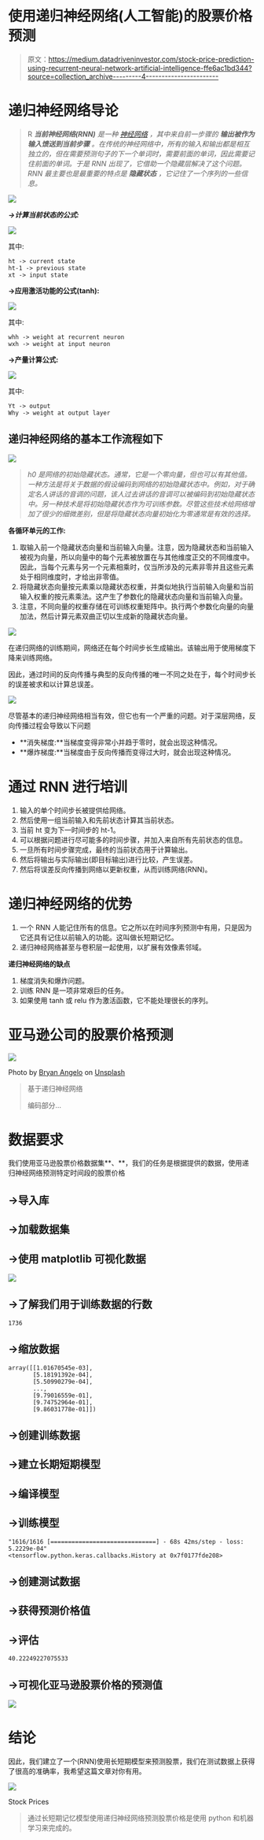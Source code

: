 # 使用递归神经网络(人工智能)的股票价格预测

> 原文：<https://medium.datadriveninvestor.com/stock-price-prediction-using-recurrent-neural-network-artificial-intelligence-ffe6ac1bd344?source=collection_archive---------4----------------------->

# 递归神经网络导论

> R ***当前神经网络(RNN)*** *是一种* [*神经网络*](https://www.geeksforgeeks.org/tag/neural-network/) *，其中来自前一步骤的* ***输出被作为输入馈送到当前步骤*** *。在传统的神经网络中，所有的输入和输出都是相互独立的，但在需要预测句子的下一个单词时，需要前面的单词，因此需要记住前面的单词。于是 RNN 出现了，它借助一个隐藏层解决了这个问题。RNN 最主要也是最重要的特点是* ***隐藏状态*** *，它记住了一个序列的一些信息。*

![](img/32855fc38f81c857ddc4008f9d915413.png)

***→计算当前状态的公式:***

![](img/9a532b6b4729c0baec905551ba4cbac6.png)

其中:

```
ht -> current state
ht-1 -> previous state
xt -> input state
```

**→应用激活功能的公式(tanh):**

![](img/bae7de57b325f202bcc969e1102c7abd.png)

其中:

```
whh -> weight at recurrent neuron
wxh -> weight at input neuron
```

**→产量计算公式:**

![](img/d78134504025f964a3e25d34655a1b78.png)

其中:

```
Yt -> output
Why -> weight at output layer
```

## 递归神经网络的基本工作流程如下

![](img/26bf45120c2bec068a87a713f8a8b8ac.png)

> *h0 是网络的初始隐藏状态。通常，它是一个零向量，但也可以有其他值。一种方法是将关于数据的假设编码到网络的初始隐藏状态中。例如，对于确定名人讲话的音调的问题，该人过去讲话的音调可以被编码到初始隐藏状态中。另一种技术是将初始隐藏状态作为可训练参数。尽管这些技术给网络增加了很少的细微差别，但是将隐藏状态向量初始化为零通常是有效的选择。*

**各循环单元的工作:**

1.  取输入前一个隐藏状态向量和当前输入向量。注意，因为隐藏状态和当前输入被视为向量，所以向量中的每个元素被放置在与其他维度正交的不同维度中。因此，当每个元素与另一个元素相乘时，仅当所涉及的元素非零并且这些元素处于相同维度时，才给出非零值。
2.  将隐藏状态向量按元素乘以隐藏状态权重，并类似地执行当前输入向量和当前输入权重的按元素乘法。这产生了参数化的隐藏状态向量和当前输入向量。
3.  注意，不同向量的权重存储在可训练权重矩阵中。执行两个参数化向量的向量加法，然后计算元素双曲正切以生成新的隐藏状态向量。

![](img/b2a5e20ab037780118fafeb6085988f8.png)

在递归网络的训练期间，网络还在每个时间步长生成输出。该输出用于使用梯度下降来训练网络。

因此，通过时间的反向传播与典型的反向传播的唯一不同之处在于，每个时间步长的误差被求和以计算总误差。

![](img/2720770b881852c611d828e0872eae7a.png)

尽管基本的递归神经网络相当有效，但它也有一个严重的问题。对于深层网络，反向传播过程会导致以下问题

*   **消失梯度:**当梯度变得非常小并趋于零时，就会出现这种情况。
*   **爆炸梯度:**当梯度由于反向传播而变得过大时，就会出现这种情况。

# 通过 RNN 进行培训

1.  输入的单个时间步长被提供给网络。
2.  然后使用一组当前输入和先前状态计算其当前状态。
3.  当前 ht 变为下一时间步的 ht-1。
4.  可以根据问题进行尽可能多的时间步骤，并加入来自所有先前状态的信息。
5.  一旦所有时间步骤完成，最终的当前状态用于计算输出。
6.  然后将输出与实际输出(即目标输出)进行比较，产生误差。
7.  然后将误差反向传播到网络以更新权重，从而训练网络(RNN)。

# 递归神经网络的优势

1.  一个 RNN 人能记住所有的信息。它之所以在时间序列预测中有用，只是因为它还具有记住以前输入的功能。这叫做长短期记忆。
2.  递归神经网络甚至与卷积层一起使用，以扩展有效像素邻域。

**递归神经网络的缺点**

1.  梯度消失和爆炸问题。
2.  训练 RNN 是一项非常艰巨的任务。
3.  如果使用 tanh 或 relu 作为激活函数，它不能处理很长的序列。

# 亚马逊公司的股票价格预测

![](img/9eba84e3dbb63557da52982bcaa0f200.png)

Photo by [Bryan Angelo](https://unsplash.com/@bryanangelo?utm_source=medium&utm_medium=referral) on [Unsplash](https://unsplash.com?utm_source=medium&utm_medium=referral)

> 基于递归神经网络
> 
> 编码部分…

# 数据要求

我们使用亚马逊股票价格数据集**、**，我们的任务是根据提供的数据，使用递归神经网络预测特定时间段的股票价格

## →导入库

## →加载数据集

## →使用 matplotlib 可视化数据

![](img/05c5159a00fef686d3bae8ebdc9c34ea.png)

## →了解我们用于训练数据的行数

```
1736
```

## →缩放数据

```
array([[1.01670545e-03],
       [5.18191392e-04],
       [5.50990279e-04],
       ...,
       [9.79016559e-01],
       [9.74752964e-01],
       [9.86031778e-01]])
```

## →创建训练数据

## →建立长期短期模型

## →编译模型

## →训练模型

```
"1616/1616 [==============================] - 68s 42ms/step - loss: 5.2229e-04"
<tensorflow.python.keras.callbacks.History at 0x7f0177fde208>
```

## →创建测试数据

## →获得预测价格值

## →评估

```
40.22249227075533
```

## →可视化亚马逊股票价格的预测值

![](img/d3890510b2a7f165d09aa6d727df8005.png)

# 结论

因此，我们建立了一个(RNN)使用长短期模型来预测股票，我们在测试数据上获得了很高的准确率，我希望这篇文章对你有用。

![](img/a6b46433802e2815bea27f9f17a73130.png)

Stock Prices

> 通过长短期记忆模型使用递归神经网络预测股票价格是使用 python 和机器学习来完成的。